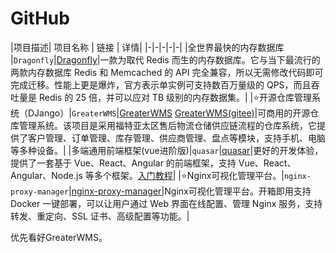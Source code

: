 # GitHub

|项目描述| 项目名称 | 链接 | 详情|
|-|-|-|-|-|
|全世界最快的内存数据库 |`Dragonfly`|[Dragonfly](https://github.com/dragonflydb/dragonfly)|一款为取代 Redis 而生的内存数据库。它与当下最流行的两款内存数据库 Redis 和 Memcached 的 API 完全兼容，所以无需修改代码即可完成迁移。性能上更是爆炸，官方表示单实例可支持数百万量级的 QPS，而且吞吐量是 Redis 的 25 倍，并可以应对 TB 级别的内存数据集。|
|⭐开源仓库管理系统（DJango）|`GreaterWMS`|[GreaterWMS](https://github.com/GreaterWMS/GreaterWMS)  [GreaterWMS(gitee)](https://gitee.com/Singosgu/GreaterWMS)|可商用的开源仓库管理系统。该项目是采用福特亚太区售后物流仓储供应链流程的仓库系统，它提供了客户管理、订单管理、库存管理、供应商管理、盘点等模块，支持手机、电脑等多种设备。|
|多端通用前端框架(vue进阶版)|`quasar`|[quasar](https://github.com/quasarframework/quasar)|更好的开发体验，提供了一套基于 Vue、React、Angular 的前端框架，支持 Vue、React、Angular、Node.js 等多个框架。[入门教程](http://www.quasarchs.com/)|
|⭐Nginx可视化管理平台。|`nginx-proxy-manager`|[nginx-proxy-manager](https://github.com/nginx-proxy-manager/nginx-proxy-manager)|Nginx可视化管理平台。开箱即用支持 Docker 一键部署，可以让用户通过 Web 界面在线配置、管理 Nginx 服务，支持转发、重定向、SSL 证书、高级配置等功能。|



优先看好GreaterWMS。